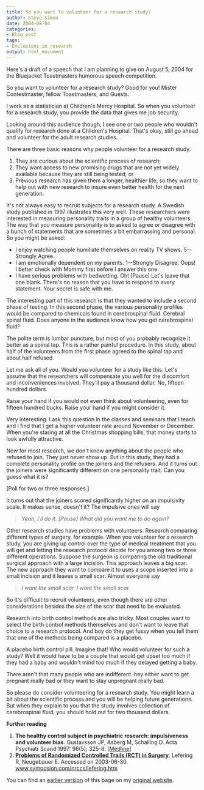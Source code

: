 ```yaml
---
title: So you want to volunteer for a research study?
author: Steve Simon
date: 2004-08-04
categories:
- Blog post
tags:
- Exclusions in research
output: html_document
---
```

Here\'s a draft of a speech that I am planning to give on August 5, 2004
for the Bluejacket Toastmasters humorous speech competition.

So you want to volunteer for a research study? Good for you! Mister
Contestmaster, fellow Toastmasters, and Guests.

I work as a statistician at Children\'s Mercy Hospital. So when you
volunteer for a research study, you provide the data that gives me job
security.

Looking around this audience though, I see one or two people who
wouldn\'t qualify for research done at a Children\'s Hospital. That\'s
okay, still go ahead and volunteer for the adult research studies.

There are three basic reasons why people volunteer for a research study.

1.  They are curious about the scientific process of research;
2.  They want access to new promising drugs that are not yet widely
    available because they are still being tested; or
3.  Previous research has given them a longer, healthier life, so they
    want to help out with new research to insure even better health for
    the next generation.

It\'s not always easy to recruit subjects for a research study. A
Swedish study published in 1997 illustrates this very well. These
researchers were interested in measuring personality traits in a group
of healthy volunteers. The way that you measure personality is to asked
to agree or disagree with a bunch of statements that are sometimes a bit
embarrassing and personal. So you might be asked:

-   I enjoy watching people humiliate themselves on reality TV shows.
    5\--Strongly Agree.
-   I am emotionally dependent on my parents. 1\--Strongly Disagree.
    Oops! I better check with Mommy first before I answer this one.
-   I have serious problems with bedwetting. Oh! \[Pause\] Let\'s leave
    that one blank. There\'s no reason that you have to respond to every
    statement. Your secret is safe with me.

The interesting part of this research is that they wanted to include a
second phase of testing. In this second phase, the various personality
profiles would be compared to chemicals found in cerebrospinal fluid.
Cerebral spinal fluid. Does anyone in the audience know how you get
cerebrospinal fluid?

The polite term is lumbar puncture, but most of you probably recognize
it better as a spinal tap. This is a rather painful procedure. In this
study, about half of the volunteers from the first phase agreed to the
spinal tap and about half refused.

Let me ask all of you. Would you volunteer for a study like this. Let\'s
assume that the researchers will compensate you well for the discomfort
and inconveniences involved. They\'ll pay a thousand dollar. No, fifteen
hundred dollars.

Raise your hand if you would not even think about volunteering, even for
fifteen hundred bucks. Raise your hand if you might consider it.

Very interesting. I ask this question in the classes and seminars that I
teach and I find that I get a higher volunteer rate around November or
December. When you\'re staring at all the Christmas shopping bills, that
money starts to look awfully attractive.

Now for most research, we don\'t know anything about the people who
refused to join. They just never show up. But in this study, they had a
complete personality profile on the joiners and the refusers. And it
turns out the joiners were significantly different on one personality
trait. Can you guess what it is?

\[Poll for two or three responses.\]

It turns out that the joiners scored significantly higher on an
impulsivity scale. It makes sense, doesn\'t it? The impulsive ones will
say

> *Yeah, I\'ll do it. \[Pause\] What did you want me to do again?*

Other research studies have problems with volunteers. Research comparing
different types of surgery, for example. When you volunteer for a
research study, you are giving up control over the type of medical
treatment that you will get and letting the research protocol decide for
you among two or three different operations. Suppose the surgeon is
comparing the old traditional surgical approach with a large incision.
This approach leaves a big scar. The new approach they want to compare
it to uses a scope inserted into a small incision and it leaves a small
scar. Almost everyone say

> *I want the small scar. I want the small scar.*

So it\'s difficult to recruit volunteers, even though there are other
considerations besides the size of the scar that need to be evaluated.

Research into birth control methods are also tricky. Most couples want
to select the birth control methods themselves and don\'t want to leave
that choice to a research protocol. And boy do they get fussy when you
tell them that one of the methods being compared is a placebo.

A placebo birth control pill. Imagine that! Who would volunteer for such
a study? Well it would have to be a couple that would get upset too much
if they had a baby and wouldn\'t mind too much if they delayed getting a
baby.

There aren\'t that many people who are indifferent. hey either want to
get pregnant really bad or they want to stay unpregnant really bad.

So please do consider volunteering for a research study. You might learn
a bit about the scientific process and you will be helping future
generations. But when they explain to you that the study involves
collection of cerebrospinal fluid, you should hold out for two thousand
dollars.

**Further reading**

1.  **The healthy control subject in psychiatric research: impulsiveness
    and volunteer bias.** Gustavsson JP, Asberg M, Schalling D. Acta
    Psychiatr Scand 1997: 96(5); 325-8.
    [\[Medline\]](http://www.ncbi.nlm.nih.gov/entrez/query.fcgi?cmd=Retrieve&db=PubMed&list_uids=9395148&dopt=Abstract)
2.  **[Problems of Randomized Controlled Trails (RCT) in
    Surgery](http://www.symposion.com/nrccs/lefering.htm)**. Lefering R,
    Neugebauer E. Accessed on 2003-06-30.
    www.symposion.com/nrccs/lefering.htm

You can find an [earlier version](http://www.pmean.com/04/volunteer.html) of this page on my [original website](http://www.pmean.com/original_site.html).
